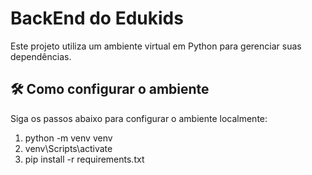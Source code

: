 # BackEnd do Edukids

Este projeto utiliza um ambiente virtual em Python para gerenciar suas dependências.

## 🛠️ Como configurar o ambiente

Siga os passos abaixo para configurar o ambiente localmente:

1. python -m venv venv
2. venv\Scripts\activate
3. pip install -r requirements.txt